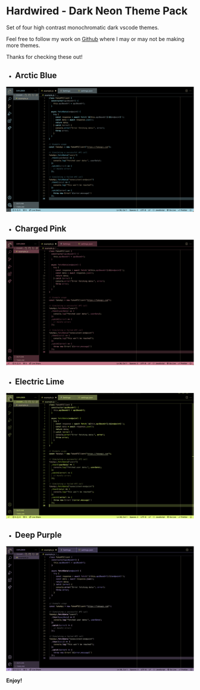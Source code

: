 # Hardwired - Dark Neon Theme Pack

Set of four high contrast monochromatic dark vscode themes.

Feel free to follow my work on [Github](https://github.com/thwilson3) where I may or may not be making more themes.

Thanks for checking these out!

* ## Arctic Blue
!["Arctic Blue Screenshot"](./assets/hardwired-arctic.png)

* ## Charged Pink
!["Charged Pink Screenshot"](./assets/hardwired-pink.png)

* ## Electric Lime
!["Electric Lime Screenshot"](./assets/hardwired-lime.png)

* ## Deep Purple
!["Deep Purple Screenshot"](./assets/hardwired-purple.png)


**Enjoy!**
